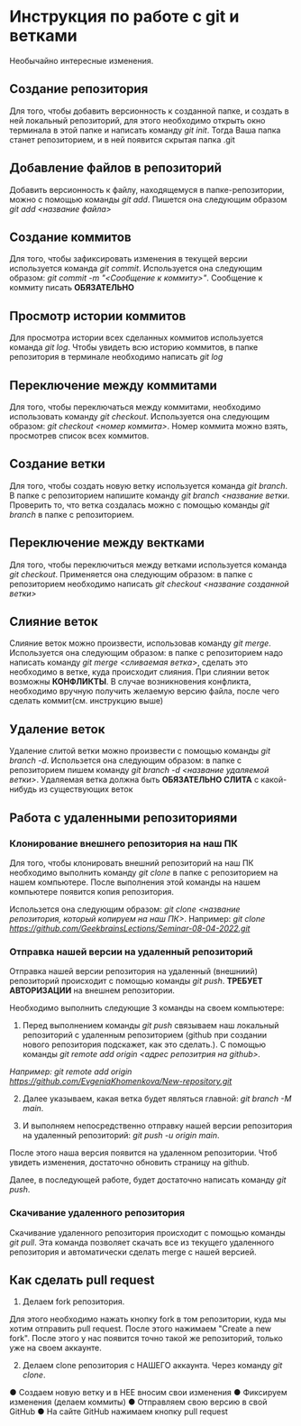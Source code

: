 # Инструкция по работе с git и ветками
Необычайно интересные изменения.

## Создание репозитория
Для того, чтобы добавить версионность к созданной папке, и создать в ней локальный репозиторий, для этого необходимо открыть окно терминала в этой папке и написать команду *git init*. Тогда Ваша папка станет репозиторием, и в ней появится скрытая папка .git

## Добавление файлов в репозиторий
Добавить версионность к файлу, находящемуся в папке-репозитории, можно с помощью команды *git add*. Пишется она следующим образом *git add <название файла>*

## Создание коммитов
Для того, чтобы зафиксировать изменения в текущей версии используется команда *git commit*. Используется она следующим образом: *git commit -m "<Сообщение к коммиту>"*. Сообщение к коммиту писать **ОБЯЗАТЕЛЬНО**

## Просмотр истории коммитов
Для просмотра истории всех сделанных коммитов используется команда *git log*. Чтобы увидеть всю историю коммитов, в папке репозитория в терминале необходимо написать *git log*

## Переключение между коммитами
Для того, чтобы переключаться между коммитами, необходимо использовать команду *git checkout*. Используется она следующим образом: *git checkout <номер коммита>*. Номер коммита можно взять, просмотрев список всех коммитов. 

## Создание ветки
Для того, чтобы создать новую ветку используется команда *git branch*. В папке с репозиторием напишите команду *git branch <название ветки*. Проверить то, что ветка создалась можно с помощью команды *git branch* в папке с репозиторием.

## Переключение между вектками
Для того, чтобы переключиться между ветками используется команда *git checkout*. Применяется она следующим образом: в папке с репозиторием необходимо написать *git checkout <название созданной ветки>*

## Слияние веток
Слияние веток можно произвести, использовав команду *git merge*. Используется она следующим образом: в папке с репозиторием надо написать команду *git merge <сливаемая ветка*>, сделать это необходимо в ветке, куда происходит слияния. При слиянии веток возможны **КОНФЛИКТЫ**. В случае возникновения конфликта, необходимо вручную получить желаемую версию файла, после чего сделать коммит(см. инструкцию выше)

## Удаление веток
Удаление слитой ветки можно произвести с помощью команды *git branch -d*. Использется она следующим образом: в папке с репозиторием пишем команду *git branch -d <название удаляемой ветки>*. Удаляемая ветка должна быть **ОБЯЗАТЕЛЬНО СЛИТА** с какой-нибудь из существующих веток

## Работа с удаленными репозиториями

### Клонирование внешнего репозитория на наш ПК
Для того, чтобы клонировать внешний репозиторий на наш ПК необходимо выполнить команду *git clone* в папке с репозиторием на нашем компьютере. После выполнения этой команды на нашем компьютере появится копия репозитория.

Использется она следующим образом: *git clone <название репозитория, который копируем на наш ПК>*. 
Например: *git clone https://github.com/GeekbrainsLections/Seminar-08-04-2022.git*

### Отправка нашей версии на удаленный репозиторий

Отправка нашей версии репозитория на удаленный (внешниий) репозиторий происходит с помощью команды *git push*. **ТРЕБУЕТ АВТОРИЗАЦИИ** на внешнем репозитории. 

Необходимо выполнить следующие 3 команды на своем компьютере:

1. Перед выполнением команды *git push* связываем наш локальный репозиторий с удаленным репозиторием (github при создании нового репозитория подскажет, как это сделать.). С помощью команды *git remote add origin <адрес репозитрия на github>.*

*Например: git remote add origin https://github.com/EvgeniaKhomenkova/New-repository.git*

2. Далее указываем, какая ветка будет являться главной: *git branch -M main*.

3. И выполняем непосредственно отправку нашей версии репозитория на удаленный репозиторий: *git push -u origin main*.

После этого наша версия появится на удаленном репозитории. Чтоб увидеть изменения, достаточно обновить страницу на github. 

Далее, в последующей работе, будет достаточно написать команду *git push*. 

### Скачивание удаленного репозитория

Скачивание удаленного репозитория происходит с помощью команды *git pull*. Эта команда позволяет скачать все из текущего удаленного репозитория и автоматически
сделать merge с нашей версией. 

## Как сделать pull request

1. Делаем fork репозитория.

Для этого необходимо нажать кнопку fork в том репозитории, куда мы хотим отправить pull request. После этого нажимаем "Create a new fork". 
После этого у нас появится точно такой же репозиторий, только уже на своем аккаунте. 

2. Делаем clone репозитория с НАШЕГО аккаунта. Через команду *git clone*. 

● Создаем новую ветку и в НЕЕ вносим свои изменения
● Фиксируем изменения (делаем коммиты)
● Отправляем свою версию в свой GitHub
● На сайте GitHub нажимаем кнопку pull request 
